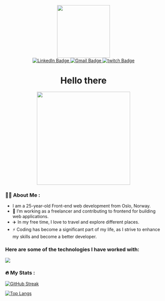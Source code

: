 <div id="header" align="center">
  <img src="https://media.giphy.com/media/5y2eVoALVlx1zpbjWa/giphy.gif" width="170"/>
</div>

<div id="badges" align="center">
  <a href="https://www.linkedin.com/in/mohammed-allawi-89830621a/">
    <img src="https://img.shields.io/badge/LinkedIn-blue?style=for-the-badge&logo=linkedin&logoColor=white" alt="LinkedIn Badge"/>
  </a>
<a href="mailto:allawi465@gmail.com">
  <img src="https://img.shields.io/badge/Gmail-D14836?style=for-the-badge&logo=gmail&logoColor=white" alt="Gmail Badge"/>
</a>

  <a href="https://www.twitch.tv/thelasthunco">
    <img src="https://img.shields.io/badge/twitch-blue?style=for-the-badge&logo=twitch&logoColor=white" alt="twitch Badge"/>
  </a>
</div>
  <div id="counter" align="center">
  <img src="https://komarev.com/ghpvc/?username=Allawi465&style=flat-square&color=blue" alt="" />
   <h1>
      Hello there
  </h1>
</div>

<div align="center">
  <img src="https://media.giphy.com/media/YULPJoecGetvtOm1H0/giphy.gif" width="300" height="300"/>
</div>

### :man_technologist: About Me :
- I am a 25-year-old Front-end web development from Oslo, Norway.
- :telescope: I’m working as a freelancer and contributing to frontend for building web applications.
- :airplane: In my free time, I love to travel and explore different places.
- :zap: Coding has become a significant part of my life, as I strive to enhance my skills and become a better developer.

### Here are some of the technologies I have worked with:
<p>
  <a href="https://skillicons.dev">
    <img src="https://skillicons.dev/icons?i=git,html,css,sass,js,react,nextjs,ts,bootstrap,tailwind,wordpress,netlify,jest,cypress,figma,postman,prisma,vscode " />
  </a>
</p>

### :fire: My Stats :

  [![GitHub Streak](http://github-readme-streak-stats.herokuapp.com?user=Allawi465)](https://git.io/streak-stats)

  [![Top Langs](https://github-readme-stats.vercel.app/api/top-langs/?username=Allawi465&layout=compact&)](https://github.com/anuraghazra/github-readme-stats)

